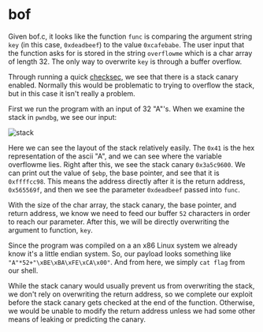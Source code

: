 # bof

Given bof.c, it looks like the function `func` is comparing the argument string `key` (in this case, `0xdeadbeef`) to the value `0xcafebabe`. The user input that the function asks for is stored in the string `overflowme` which is a char array of length 32. The only way to overwrite `key` is through a buffer overflow.

Through running a quick [checksec](https://github.com/slimm609/checksec.sh), we see that there is a stack canary enabled. Normally this would be problematic to trying to overflow the stack, but in this case it isn't really a problem.

First we run the program with an input of 32 "A"'s. When we examine the stack in `pwndbg`, we see our input: 

![stack](https://github.com/JonathanLPoch/Wargames-CTFs/blob/master/pwnable.kr/bof/img/stack.png)


Here we can see the layout of the stack relatively easily. The `0x41` is the hex representation of the ascii "A", and we can see where the variable overflowme lies. Right after this, we see the stack canary `0x3a5c9600`. We can print out the value of `$ebp`, the base pointer, and see that it is `0xffffcc98`. This means the address directly after it is the return address, `0x565569f`, and then we see the parameter `0xdeadbeef` passed into `func`.

With the size of the char array, the stack canary, the base pointer, and return address, we know we need to feed our buffer `52` characters in order to reach our parameter. After this, we will be directly overwriting the argument to function, `key`.

Since the program was compiled on a an x86 Linux system we already know it's a little endian system. So, our payload looks something like `"A"*52+"\xBE\xBA\xFE\xCA\x00"`. And from here, we simply `cat flag` from our shell.

While the stack canary would usually prevent us from overwriting the stack, we don't rely on overwriting the return address, so we complete our exploit before the stack canary gets checked at the end of the function. Otherwise, we would be unable to modify the return address unless we had some other means of leaking or predicting the canary.
